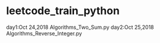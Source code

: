 # leetcode_train_python
day1:Oct 24,2018 Algorithms_Two_Sum.py
day2:Oct 25,2018 Algorithms_Reverse_Integer.py

